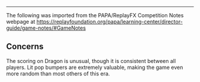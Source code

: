 ***
The following was imported from the PAPA/ReplayFX Competition Notes webpage at https://replayfoundation.org/papa/learning-center/director-guide/game-notes/#GameNotes

## Concerns
            
The scoring on Dragon is unusual, though it is consistent between all players. Lit pop bumpers are extremely valuable, making the game even more random than most others of this era.